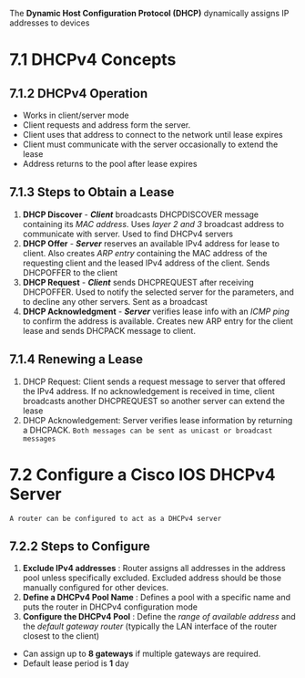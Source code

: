 The **Dynamic Host Configuration Protocol (DHCP)** dynamically assigns IP addresses to devices

# 7.1 DHCPv4 Concepts
## 7.1.2 DHCPv4 Operation
- Works in client/server mode
- Client requests and address form the server.
- Client uses that address to connect to the network until lease expires
- Client must communicate with the server occasionally to extend the lease
- Address returns to the pool after lease expires

## 7.1.3 Steps to Obtain a Lease
1. **DHCP Discover** - ***Client*** broadcasts DHCPDISCOVER message containing its *MAC address*. Uses *layer 2 and 3*  broadcast address to communicate with server. Used to find DHCPv4 servers
2. **DHCP Offer** - ***Server***  reserves an available IPv4 address for lease to client.  Also creates *ARP entry* containing the MAC address of the requesting client and the leased IPv4 address of the client. Sends DHCPOFFER to the client
3. **DHCP Request** - ***Client***  sends DHCPREQUEST after receiving DHCPOFFER. Used to notify the selected server for the parameters, and to decline any other servers. Sent as a broadcast
4. **DHCP Acknowledgment** - ***Server***  verifies lease info with an *ICMP ping*  to confirm the address is available. Creates new ARP entry for the client lease and sends DHCPACK message to client.
## 7.1.4 Renewing a Lease
1. DHCP Request: Client sends a request message to server that offered the IPv4 address. If no acknowledgement is received in time, client broadcasts another DHCPREQUEST so another server can extend the lease
2. DHCP Acknowledgement: Server verifies lease information by returning a DHCPACK.
`Both messages can be sent as unicast or broadcast messages`

# 7.2 Configure a Cisco IOS DHCPv4 Server
`A router can be configured to act as a DHCPv4 server`

## 7.2.2 Steps to Configure
1. **Exclude IPv4 addresses** : Router assigns all addresses in the address pool unless specifically excluded. Excluded address should be those manually configured for other devices.
2. **Define a DHCPv4 Pool Name** : Defines a pool with a specific name and puts the router in DHCPv4 configuration mode
3. **Configure the DHCPv4 Pool** : Define the *range of available address* and the *default gateway router* (typically the LAN interface of the router closest to the client)
- Can assign up to **8 gateways** if multiple gateways are required.
- Default lease period is **1** day